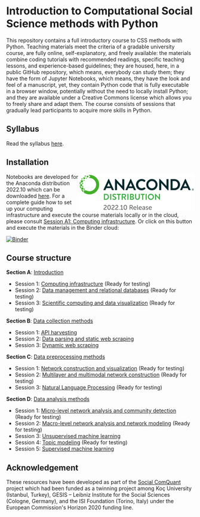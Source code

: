 # Introduction to Computational Social Science methods with Python

This repository contains a full introductory course to CSS methods with Python. Teaching materials meet the criteria of a gradable university course, are fully online, self-explanatory, and freely available: the materials combine coding tutorials with recommended readings, specific teaching lessons, and experience-based guidelines; they are housed, here, in a public GitHub repository, which means, everybody can study them; they have the form of Jupyter Notebooks, which means, they have the look and feel of a manuscript, yet, they contain Python code that is fully executable in a browser window, potentially without the need to locally install Python; and they are available under a Creative Commons license which allows you to freely share and adapt them. The course consists of sessions that gradually lead participants to acquire more skills in Python.

## Syllabus

Read the syllabus [here](css_methods_python_syllabus.pdf).

## Installation

<img src="https://github.com/gesiscss/css_methods_python/blob/main/a_introduction/images/anaconda_distribution.png" height="100" align="right"></a>
Notebooks are developed for the Anaconda distribution 2022.10 which can be downloaded [here](https://repo.anaconda.com/archive/). For a complete guide how to set up your computing infrastructure and execute the course materials locally or in the cloud, please consult [Session A1: Computing infrastructure](a_introduction/1_computing_infrastructure.ipynb). Or click on this button and execute the materials in the Binder cloud:

[![Binder](https://mybinder.org/badge_logo.svg)](https://notebooks.gesis.org/binder/v2/gh/gesiscss/css_methods_python/HEAD)

## Course structure

**Section A**: [Introduction](a_introduction/)
- Session 1: [Computing infrastructure](a_introduction/1_computing_infrastructure.ipynb) (Ready for testing)
- Session 2: [Data management and relational databases](a_introduction/2_data_management_and_relational_databases.ipynb) (Ready for testing)
- Session 3: [Scientific computing and data visualization](a_introduction/3_scientific_computing_and_data_visualization.ipynb) (Ready for testing)

**Section B**: [Data collection methods](b_data_collection_methods/)
- Session 1: [API harvesting](b_data_collection_methods/1_api_harvesting.ipynb)
- Session 2: [Data parsing and static web scraping](b_data_collection_methods/2_data_parsing_and_static_web_scraping.ipynb)
- Session 3: [Dynamic web scraping](b_data_collection_methods/3_dynamic_web_scraping.ipynb)

**Section C**: [Data preprocessing methods](c_data_preprocessing_methods/)
- Session 1: [Network construction and visualization](c_data_preprocessing_methods/1_network_construction_and_visualization.ipynb) (Ready for testing)
- Session 2: [Multilayer and multimodal network construction](c_data_preprocessing_methods/2_multilayer_and_multimodal_network_construction.ipynb) (Ready for testing)
- Session 3: [Natural Language Processing](c_data_preprocessing_methods/3_natural_language_processing.ipynb) (Ready for testing)

**Section D**: [Data analysis methods](d_data_analysis_methods/)
- Session 1: [Micro-level network analysis and community detection](d_data_analysis_methods/1_micro_level_network_analysis_and_community_detection.ipynb) (Ready for testing)
- Session 2: [Macro-level network analysis and network modeling](d_data_analysis_methods/2_macro_level_network_analysis_and_network_modeling.ipynb) (Ready for testing)
- Session 3: [Unsupervised machine learning](d_data_analysis_methods/3_unsupervised_machine_learning.ipynb)
- Session 4: [Topic modeling](d_data_analysis_methods/4_topic_modeling.ipynb) (Ready for testing)
- Session 5: [Supervised machine learning](d_data_analysis_methods/5_supervised_machine_learning.ipynb)

## Acknowledgement

These resources have been developed as part of the [Social ComQuant](https://socialcomquant.ku.edu.tr/) project which had been funded as a twinning project among Koç University (Istanbul, Turkey), GESIS – Leibniz Institute for the Social Sciences (Cologne, Germany), and the ISI Foundation (Torino, Italy) under the European Commission's Horizon 2020 funding line.
